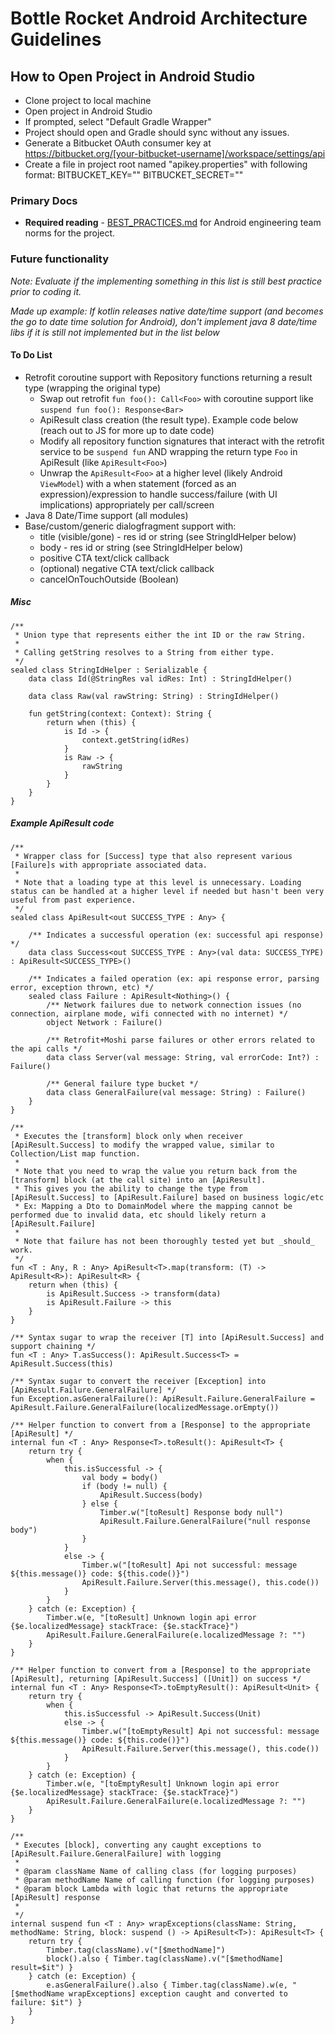 Bottle Rocket Android Architecture Guidelines
=============================================

## How to Open Project in Android Studio
* Clone project to local machine
* Open project in Android Studio
* If prompted, select "Default Gradle Wrapper"
* Project should open and Gradle should sync without any issues. 
* Generate a Bitbucket OAuth consumer key at https://bitbucket.org/[your-bitbucket-username]/workspace/settings/api
* Create a file in project root named "apikey.properties" with following format:
BITBUCKET_KEY="<key>"
BITBUCKET_SECRET="<secret>"

### Primary Docs
* **Required reading** - [BEST_PRACTICES.md](./docs/BEST_PRACTICES.md) for Android engineering team norms for the project.

### Future functionality
*Note: Evaluate if the implementing something in this list is still best practice prior to coding it.*

*Made up example: If kotlin releases native date/time support (and becomes the go to date time solution for Android), don't implement java 8 date/time libs if it is still not implemented but in the list below*

#### To Do List
* Retrofit coroutine support with Repository functions returning a result type (wrapping the original type)
    * Swap out retrofit `fun foo(): Call<Foo>` with coroutine support like `suspend fun foo(): Response<Bar>`
    * ApiResult class creation (the result type). Example code below (reach out to JS for more up to date code)
    * Modify all repository function signatures that interact with the retrofit service to be `suspend fun` AND wrapping the return type `Foo` in ApiResult (like `ApiResult<Foo>`)
    * Unwrap the `ApiResult<Foo>` at a higher level (likely Android `ViewModel`) with a when statement (forced as an expression)/expression to handle success/failure (with UI implications) appropriately per call/screen
* Java 8 Date/Time support (all modules)
* Base/custom/generic dialogfragment support with:
    * title (visible/gone) - res id or string (see StringIdHelper below)
    * body - res id or string (see StringIdHelper below)
    * positive CTA text/click callback
    * (optional) negative CTA text/click callback
    * cancelOnTouchOutside (Boolean)

##### Misc    
```
/**
 * Union type that represents either the int ID or the raw String.
 *
 * Calling getString resolves to a String from either type.
 */
sealed class StringIdHelper : Serializable {
    data class Id(@StringRes val idRes: Int) : StringIdHelper()

    data class Raw(val rawString: String) : StringIdHelper()

    fun getString(context: Context): String {
        return when (this) {
            is Id -> {
                context.getString(idRes)
            }
            is Raw -> {
                rawString
            }
        }
    }
}
```

##### Example ApiResult code
```
/**
 * Wrapper class for [Success] type that also represent various [Failure]s with appropriate associated data.
 *
 * Note that a loading type at this level is unnecessary. Loading status can be handled at a higher level if needed but hasn't been very useful from past experience.
 */
sealed class ApiResult<out SUCCESS_TYPE : Any> {

    /** Indicates a successful operation (ex: successful api response) */
    data class Success<out SUCCESS_TYPE : Any>(val data: SUCCESS_TYPE) : ApiResult<SUCCESS_TYPE>()

    /** Indicates a failed operation (ex: api response error, parsing error, exception thrown, etc) */
    sealed class Failure : ApiResult<Nothing>() {
        /** Network failures due to network connection issues (no connection, airplane mode, wifi connected with no internet) */
        object Network : Failure()

        /** Retrofit+Moshi parse failures or other errors related to the api calls */
        data class Server(val message: String, val errorCode: Int?) : Failure()

        /** General failure type bucket */
        data class GeneralFailure(val message: String) : Failure()
    }
}

/**
 * Executes the [transform] block only when receiver [ApiResult.Success] to modify the wrapped value, similar to Collection/List map function.
 *
 * Note that you need to wrap the value you return back from the [transform] block (at the call site) into an [ApiResult].
 * This gives you the ability to change the type from [ApiResult.Success] to [ApiResult.Failure] based on business logic/etc
 * Ex: Mapping a Dto to DomainModel where the mapping cannot be performed due to invalid data, etc should likely return a [ApiResult.Failure]
 *
 * Note that failure has not been thoroughly tested yet but _should_ work.
 */
fun <T : Any, R : Any> ApiResult<T>.map(transform: (T) -> ApiResult<R>): ApiResult<R> {
    return when (this) {
        is ApiResult.Success -> transform(data)
        is ApiResult.Failure -> this
    }
}

/** Syntax sugar to wrap the receiver [T] into [ApiResult.Success] and support chaining */
fun <T : Any> T.asSuccess(): ApiResult.Success<T> = ApiResult.Success(this)

/** Syntax sugar to convert the receiver [Exception] into [ApiResult.Failure.GeneralFailure] */
fun Exception.asGeneralFailure(): ApiResult.Failure.GeneralFailure = ApiResult.Failure.GeneralFailure(localizedMessage.orEmpty())

/** Helper function to convert from a [Response] to the appropriate [ApiResult] */
internal fun <T : Any> Response<T>.toResult(): ApiResult<T> {
    return try {
        when {
            this.isSuccessful -> {
                val body = body()
                if (body != null) {
                    ApiResult.Success(body)
                } else {
                    Timber.w("[toResult] Response body null")
                    ApiResult.Failure.GeneralFailure("null response body")
                }
            }
            else -> {
                Timber.w("[toResult] Api not successful: message ${this.message()} code: ${this.code()}")
                ApiResult.Failure.Server(this.message(), this.code())
            }
        }
    } catch (e: Exception) {
        Timber.w(e, "[toResult] Unknown login api error {$e.localizedMessage} stackTrace: {$e.stackTrace}")
        ApiResult.Failure.GeneralFailure(e.localizedMessage ?: "")
    }
}

/** Helper function to convert from a [Response] to the appropriate [ApiResult], returning [ApiResult.Success] ([Unit]) on success */
internal fun <T : Any> Response<T>.toEmptyResult(): ApiResult<Unit> {
    return try {
        when {
            this.isSuccessful -> ApiResult.Success(Unit)
            else -> {
                Timber.w("[toEmptyResult] Api not successful: message ${this.message()} code: ${this.code()}")
                ApiResult.Failure.Server(this.message(), this.code())
            }
        }
    } catch (e: Exception) {
        Timber.w(e, "[toEmptyResult] Unknown login api error {$e.localizedMessage} stackTrace: {$e.stackTrace}")
        ApiResult.Failure.GeneralFailure(e.localizedMessage ?: "")
    }
}

/**
 * Executes [block], converting any caught exceptions to [ApiResult.Failure.GeneralFailure] with logging
 *
 * @param className Name of calling class (for logging purposes)
 * @param methodName Name of calling function (for logging purposes)
 * @param block Lambda with logic that returns the appropriate [ApiResult] response
 *
 */
internal suspend fun <T : Any> wrapExceptions(className: String, methodName: String, block: suspend () -> ApiResult<T>): ApiResult<T> {
    return try {
        Timber.tag(className).v("[$methodName]")
        block().also { Timber.tag(className).v("[$methodName] result=$it") }
    } catch (e: Exception) {
        e.asGeneralFailure().also { Timber.tag(className).w(e, "[$methodName wrapExceptions] exception caught and converted to failure: $it") }
    }
}

```
